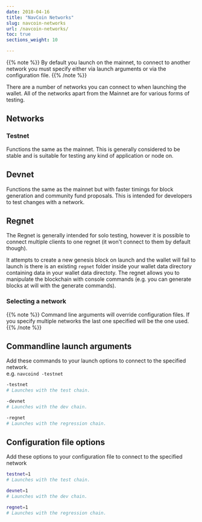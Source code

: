 ```yaml
---
date: 2018-04-16
title: "NavCoin Networks"
slug: navcoin-networks
url: /navcoin-networks/
toc: true
sections_weight: 10

---
```


{{% note %}}
By default you launch on the mainnet, to connect to another network you must specify either via launch arguments or via the configuration file.
{{% /note %}}

There are a number of networks you can connect to when launching the wallet. All of the networks apart from the Mainnet are for various forms of testing.


## Networks

### Testnet

Functions the same as the mainnet.
This is generally considered to be stable and is suitable for testing any kind of application or node on.

## Devnet  

Functions the same as the mainnet but with faster timings for block generation and community fund proposals.
This is intended for developers to test changes with a network.

## Regnet

The Regnet is generally intended for solo testing, however it is possible to connect multiple clients to one regnet (it won't connect to them by default though).  
  
It attempts to create a new genesis block on launch and the wallet will fail to launch is there is an existing `regnet` folder inside your wallet data directory containing data in your wallet data directoty. The regnet allows you to manipulate the blockchain with console commands (e.g. you can generate blocks at will with the generate commands).


### Selecting a network

{{% note %}}
Command line arguments will override configuration files. If you specify multiple networks the last one specified will be the one used. 
{{% /note %}}


## Commandline launch arguments

Add these commands to your launch options to connect to the specified network.  
e.g. `navcoind -testnet`

```bash
-testnet
# Launches with the test chain.

-devnet  
# Launches with the dev chain.

-regnet
# Launches with the regression chain.
```

## Configuration file options

Add these options to your configuration file to connect to the specified network

```bash
testnet=1
# Launches with the test chain.

devnet=1
# Launches with the dev chain.

regnet=1
# Launches with the regression chain.

```
